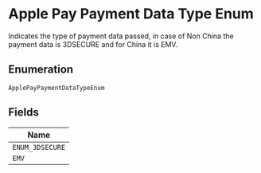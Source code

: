 
# Apple Pay Payment Data Type Enum

Indicates the type of payment data passed, in case of Non China the payment data is 3DSECURE and for China it is EMV.

## Enumeration

`ApplePayPaymentDataTypeEnum`

## Fields

| Name |
|  --- |
| `ENUM_3DSECURE` |
| `EMV` |

